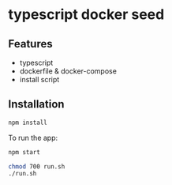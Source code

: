 # typescript docker seed

## Features

- typescript
- dockerfile & docker-compose
- install script

## Installation

```bash
npm install
```

To run the app:

```bash
npm start
```

```bash
chmod 700 run.sh
./run.sh
```